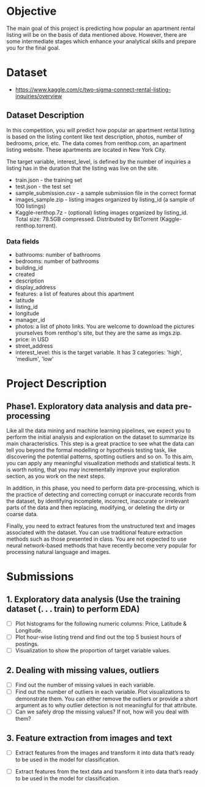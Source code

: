 # Objective
The main goal of this project is predicting how popular an apartment rental listing will be on the basis of data mentioned above. 
However, there are some intermediate stages which enhance your analytical skills and prepare you for the final goal.

# Dataset
- https://www.kaggle.com/c/two-sigma-connect-rental-listing-inquiries/overview

## Dataset Description
In this competition, you will predict how popular an apartment rental listing is based on the listing content like text description, photos, number of bedrooms, price, etc. The data comes from renthop.com, an apartment listing website. These apartments are located in New York City.

The target variable, interest_level, is defined by the number of inquiries a listing has in the duration that the listing was live on the site. 

- train.json - the training set
- test.json - the test set
- sample_submission.csv - a sample submission file in the correct format
- images_sample.zip - listing images organized by listing_id (a sample of 100 listings)
- Kaggle-renthop.7z - (optional) listing images organized by listing_id. Total size: 78.5GB compressed. Distributed by BitTorrent (Kaggle-renthop.torrent). 

### Data fields
- bathrooms: number of bathrooms
- bedrooms: number of bathrooms
- building_id
- created
- description
- display_address
- features: a list of features about this apartment
- latitude
- listing_id
- longitude
- manager_id
- photos: a list of photo links. You are welcome to download the pictures yourselves from renthop's site, but they are the same as imgs.zip. 
- price: in USD
- street_address
- interest_level: this is the target variable. It has 3 categories: 'high', 'medium', 'low'


# Project Description
## Phase1. Exploratory data analysis and data pre-processing

Like all the data mining and machine learning pipelines, we expect you to perform the initial
analysis and exploration on the dataset to summarize its main characteristics. This step is a
great practice to see what the data can tell you beyond the formal modelling or hypothesis
testing task, like discovering the potential patterns, spotting outliers and so on. To this aim, you
can apply any meaningful visualization methods and statistical tests. It is worth noting, that
you may incrementally improve your exploration section, as you work on the next steps.

In addition, in this phase, you need to perform data pre-processing, which is the practice of
detecting and correcting corrupt or inaccurate records from the dataset, by identifying
incomplete, incorrect, inaccurate or irrelevant parts of the data and then replacing, modifying,
or deleting the dirty or coarse data.

Finally, you need to extract features from the unstructured text and images associated with the
dataset. You can use traditional feature extraction methods such as those presented in class.
You are not expected to use neural network-based methods that have recently become very
popular for processing natural language and images.

# Submissions 
## 1. Exploratory data analysis (Use the training dataset (. . . train) to perform EDA)
  - [ ] Plot histograms for the following numeric columns: Price, Latitude & Longitude.
  - [ ] Plot hour-wise listing trend and find out the top 5 busiest hours of postings.
  - [ ] Visualization to show the proportion of target variable values.
## 2. Dealing with missing values, outliers
  - [ ] Find out the number of missing values in each variable.
  - [ ] Find out the number of outliers in each variable. Plot visualizations to demonstrate them. You can either remove the outliers or provide a short argument as to why outlier detection is not meaningful for that attribute.
  - [ ] Can we safely drop the missing values? If not, how will you deal with them?
## 3. Feature extraction from images and text
  - [ ] Extract features from the images and transform it into data that’s ready to be used in the model for classification.
  - [ ] Extract features from the text data and transform it into data that’s ready to be used in the model for classification.

